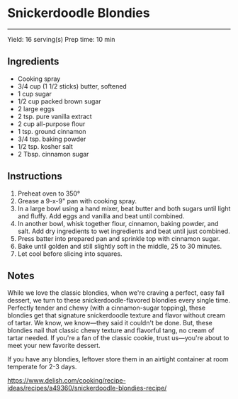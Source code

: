 # Snickerdoodle Blondies
---
Yield: 16 serving(s)
Prep time: 10 min

## Ingredients
- Cooking spray
- 3/4 cup (1 1/2 sticks) butter, softened
- 1 cup sugar
- 1/2 cup packed brown sugar
- 2 large eggs
- 2 tsp. pure vanilla extract
- 2 cup all-purpose flour
- 1 tsp. ground cinnamon
- 3/4 tsp. baking powder
- 1/2 tsp. kosher salt
- 2 Tbsp. cinnamon sugar

## Instructions
1. Preheat oven to 350°
2. Grease a 9-x-9" pan with cooking spray.
3. In a large bowl using a hand mixer, beat butter and both sugars until light and fluffy. Add eggs and vanilla and beat until combined. 
4. In another bowl, whisk together flour, cinnamon, baking powder, and salt. Add dry ingredients to wet ingredients and beat until just combined. 
5. Press batter into prepared pan and sprinkle top with cinnamon sugar. 
6. Bake until golden and still slightly soft in the middle, 25 to 30 minutes. 
7. Let cool before slicing into squares.

## Notes

While we love the classic blondies, when we're craving a perfect, easy fall dessert, we turn to these snickerdoodle-flavored blondies every single time. Perfectly tender and chewy (with a cinnamon-sugar topping), these blondies get that signature snickerdoodle texture and flavor without cream of tartar. We know, we know—they said it couldn't be done. But, these blondies nail that classic chewy texture and flavorful tang, no cream of tartar needed. If you're a fan of the classic cookie, trust us—you're about to meet your new favorite dessert.  

If you have any blondies, leftover store them in an airtight container at room temperate for 2-3 days. 

https://www.delish.com/cooking/recipe-ideas/recipes/a49360/snickerdoodle-blondies-recipe/
